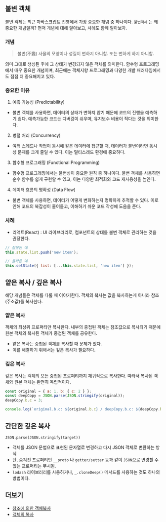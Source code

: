 ## 불변 객체

불변 객체는 최근 자바스크립트 진영에서 가장 중요한 개념 중 하나이다. `불변객체` 는 왜 중요한 개념일까? 먼저 개념에 대해 알아보고, 사례도 함께 알아보자.

### 개념

> 불변(不變) 사물의 모양이나 성질이 변하지 아니함. 또는 변하게 하지 아니함.

의미 그대로 생성된 후에 그 상태가 변경되지 않은 객체를 의미한다. 함수형 프로그래밍에서 매우 중요한 개념이며, 최근에는 객체지향 프로그래밍과 다양한 개발
패러다임에서도 점점 더 중요해지고 있다.

### 중요한 이유

1. 예측 가능성 (Predictability)

- 불변 객체를 사용하면, 데이터의 상태가 변하지 않기 때문에 코드의 진행을 예측하기 쉽다. 예측가능한 코드는 디버깅이 쉬우며, 유지보수 비용이 적다는 것을 의미한다.

2. 병렬 처리 (Concurrency)

- 여러 스레드나 작업이 동시에 같은 데이터에 접근할 때, 데이터가 불변이라면 동시성 문제를 크게 줄일 수 있다. 이는 멀티스레드 환경에 중요하다.

3. 함수형 프로그래밍 (Functional Programming)

- 함수형 프로그래밍에서는 불변성이 중요한 원칙 중 하나이다. 불변 객체를 사용하면 순수 함수를 쉽게 구현할 수 있고, 이는 다양한 최적화와 코드 재사용성을 높인다.

4. 데이터 흐름의 명확성 (Data Flow)

- 불변 객체를 사용하면, 데이터가 어떻게 변화하는지 명확하게 추적할 수 있다. 이로 인해 코드의 복잡성이 줄어들고, 이해하기 쉬운 코드 작성에 도움을 준다.

### 사례

- 리액트(React) : UI 라이브러리로, 컴포넌트의 상태를 불변 객체로 관리하는 것을 권장한다.

```javascript
// 잘못된 예
this.state.list.push('new item');

// 올바른 예
this.setState({ list: [...this.state.list, 'new item'] });
```

## 얕은 복사 / 깊은 복사

해당 개념들은 객체를 다룰 때 이야기한다. 객체의 복사는 값을 복사하는게 아니라 참조(주소값)를 복사한다.

### 얕은 복사

객체의 최상위 프로퍼티만 복사한다. 내부의 중첩된 객체는 참조값으로 복사되기 때문에 원본 객체와 복사된 객체가 중첩된 객체를 공유한다.

- 얕은 복사는 중첩된 객체를 복사할 때 문제가 있다.
- 이를 해결하기 위해서는 깊은 복사가 필요하다.

### 깊은 복사

깊은 복사는 객체의 모든 중첩된 프로퍼티까지 재귀적으로 복사한다. 따라서 복사된 객체와 원본 객체는 완전히 독립적이다.

```javascript
const original = { a: 1, b: { c: 2 } };
const deepCopy = JSON.parse(JSON.stringify(original));
deepCopy.b.c = 3;

console.log(`original.b.c: ${original.b.c} / deepCopy.b.c: ${deepCopy.b.c}`); // original.b.c: 2 / deepCopy.b.c: 3
```

## 간단한 깊은 복사

`JSON.parse(JSON.stringify(target))`

- 객체를 JSON 문법으로 표현된 문자열로 변경하고 다시 JSON 객체로 변환하는 방식
- 단, 숨겨진 프로퍼티인 `__proto` 나 `getter/setter` 등과 같이 `JSON`으로 변경할 수 없는 프로퍼티는 무시됨.
- `lodash` 라이브러리를 사용하거나, `_.cloneDeep()` 메서드를 사용하는 것도 하나의 방법이다.

## 더보기

- [참조에 의한 객체복사](https://ko.javascript.info/object-copy#cloning-and-merging-object-assign)
- [객체의 복사](https://www.zerocho.com/category/JavaScript/post/5750d384b73ae5152792188d)
